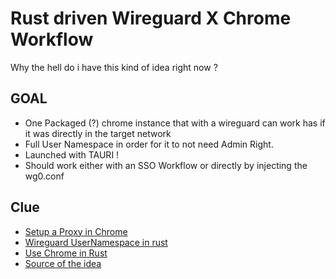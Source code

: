 # Rust driven Wireguard X Chrome Workflow

Why the hell do i have this kind of idea right now ?

## GOAL

- One Packaged (?) chrome instance that with a wireguard can work has if it was directly in the target network
- Full User Namespace in order for it to not need Admin Right.
- Launched with TAURI !
- Should work either with an SSO Workflow or directly by injecting the wg0.conf

## Clue

- [Setup a Proxy in Chrome](https://stackoverflow.com/questions/75533339/how-do-i-set-up-a-proxy-server-using-chromiumoxide)
- [Wireguard UserNamespace in rust](https://github.com/cloudflare/boringtun)
- [Use Chrome in Rust](https://crates.io/crates/chromiumoxide)
- [Source of the idea](https://docs.netbird.io/how-to/netbird-on-faas)
